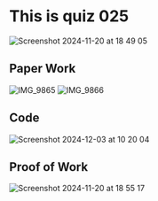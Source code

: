 # This is quiz 025

<img width="max" alt="Screenshot 2024-11-20 at 18 49 05" src="https://github.com/user-attachments/assets/9522a52c-4831-46a7-9e30-be5824e8c3a9">

## Paper Work

![IMG_9865](https://github.com/user-attachments/assets/52984668-009e-4989-a029-647d08ebc19c)
![IMG_9866](https://github.com/user-attachments/assets/6892b71f-15d3-481f-9f78-9ddcbbd44772)


## Code
 
<img width="max" alt="Screenshot 2024-12-03 at 10 20 04" src="https://github.com/user-attachments/assets/2683622b-994b-4985-90be-494bf0b9c0cb">


## Proof of Work

<img width="max" alt="Screenshot 2024-11-20 at 18 55 17" src="https://github.com/user-attachments/assets/bd040c5e-4ce5-4b42-9898-a6fb0ff1ab6e">
